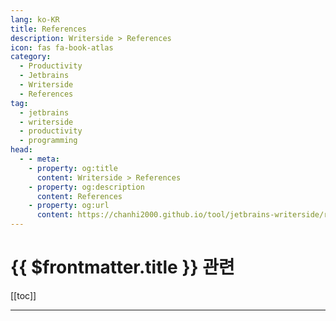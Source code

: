 ```yaml
---
lang: ko-KR
title: References
description: Writerside > References
icon: fas fa-book-atlas
category:
  - Productivity
  - Jetbrains
  - Writerside
  - References
tag: 
  - jetbrains
  - writerside
  - productivity
  - programming
head:
  - - meta:
    - property: og:title
      content: Writerside > References
    - property: og:description
      content: References
    - property: og:url
      content: https://chanhi2000.github.io/tool/jetbrains-writerside/references.html
---
```


# {{ $frontmatter.title }} 관련

[[toc]]

---

<TagLinks />